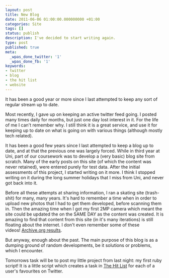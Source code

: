 ```yaml
---
layout: post
title: New Blog
date: 2011-06-06 01:00:00.000000000 +01:00
categories: Site
tags: []
status: publish
description: I've decided to start writing again. 
type: post
published: true
meta:
  _wpas_done_twitter: '1'
  _wpas_done_fb: '1'
keywords:
- twitter
- blog
- the hit list
- website
---
```

It has been a good year or more since I last attempted to keep any sort of regular stream up to date.

Most recently, I gave up on keeping an active twitter feed going. I posted many times daily for months, but just one day lost interest in it. For the life of me I can't remember why. I still think it is a great service, and use it for keeping up to date on what is going on with various things (although mostly tech related).
<!--more-->
It has been a good few years since I last attempted to keep a blog up to date, and at that the previous one was largely forced. While in third year at Uni, part of our coursework was to develop a (very basic) blog site from scratch. Many of the early posts on this site (of which the content was never retained), were entered purely for test data. After the initial assessments of this project, I started writing on it more. I think I stopped writing on it during the long summer holidays that I miss from Uni, and never got back into it.

Before all these attempts at sharing information, I ran a skating site (trash-shit) for many, many years. It's hard to remember a time when in order to upload new photos that I had to get them developed, before scanning them in. Then the amazing time when I got my first 2MP camera which meant the site could be updated the on the SAME DAY as the content was created. It is amazing to find that content from this site (in it's many iterations) is still floating about the internet. I don't even remember some of these videos! [Archive.org results](http://www.archive.org/search.php?query=creator%3A%22trashshit%22).

But anyway, enough about the past. The main purpose of this blog is as a dumping ground of random developments, be it solutions or problems, which I encounter.

Tomorrows task will be to post my little project from last night: my first ruby script! It is a little script which creates a task in [The Hit List](http://www.potionfactory.com/thehitlist/ "The Hit List") for each of a user's favourites on Twitter.
